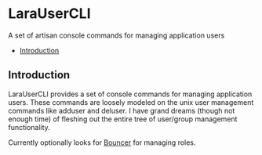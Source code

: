 # LaraUserCLI

A set of artisan console commands for managing application users

- [Introduction](#introduction)

## Introduction
LaraUserCLI provides a set of console commands for managing application users.
These commands are loosely modeled on the unix user management
commands like adduser and deluser. I have grand dreams (though not enough time)
of fleshing out the entire tree of user/group management functionality.

Currently optionally looks for [Bouncer](https://github.com/JosephSilber/bouncer) for managing roles.



